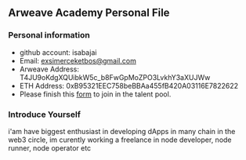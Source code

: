 ## Arweave Academy Personal File

### Personal information

- github account: isabajai
- Email: exsimerceketbos@gmail.com
- Arweave Address: T4JU9oKdgXQUibkW5c_b8FwGpMoZPO3LvkhY3aXUJWw
- ETH Address: 0xB95321EEC758beBBAa455fB420A03116E7822622
- Please finish this [form](https://docs.google.com/forms/d/e/1FAIpQLSfWA5fIIcBgmRppm3jNz5vmf9Mai_QMVil-2pO4r7YKn_Zhtw/viewform?usp=sf_link) to join in the talent pool.

### Introduce Yourself
 i'am have biggest enthusiast in developing dApps in many chain in the web3 circle, im curently working a freelance in node developer, node runner, node operator etc
